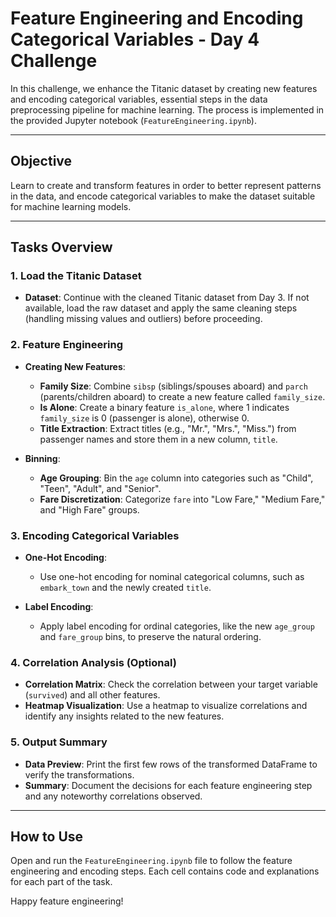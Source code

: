 # Feature Engineering and Encoding Categorical Variables - Day 4 Challenge

In this challenge, we enhance the Titanic dataset by creating new features and encoding categorical variables, essential steps in the data preprocessing pipeline for machine learning. The process is implemented in the provided Jupyter notebook (`FeatureEngineering.ipynb`).

---

## Objective
Learn to create and transform features in order to better represent patterns in the data, and encode categorical variables to make the dataset suitable for machine learning models.

---

## Tasks Overview

### 1. Load the Titanic Dataset
- **Dataset**: Continue with the cleaned Titanic dataset from Day 3. If not available, load the raw dataset and apply the same cleaning steps (handling missing values and outliers) before proceeding.

### 2. Feature Engineering
- **Creating New Features**:
    - **Family Size**: Combine `sibsp` (siblings/spouses aboard) and `parch` (parents/children aboard) to create a new feature called `family_size`.
    - **Is Alone**: Create a binary feature `is_alone`, where 1 indicates `family_size` is 0 (passenger is alone), otherwise 0.
    - **Title Extraction**: Extract titles (e.g., "Mr.", "Mrs.", "Miss.") from passenger names and store them in a new column, `title`.
  
- **Binning**:
    - **Age Grouping**: Bin the `age` column into categories such as "Child", "Teen", "Adult", and "Senior".
    - **Fare Discretization**: Categorize `fare` into "Low Fare," "Medium Fare," and "High Fare" groups.

### 3. Encoding Categorical Variables
- **One-Hot Encoding**:
    - Use one-hot encoding for nominal categorical columns, such as `embark_town` and the newly created `title`.
  
- **Label Encoding**:
    - Apply label encoding for ordinal categories, like the new `age_group` and `fare_group` bins, to preserve the natural ordering.

### 4. Correlation Analysis (Optional)
- **Correlation Matrix**: Check the correlation between your target variable (`survived`) and all other features.
- **Heatmap Visualization**: Use a heatmap to visualize correlations and identify any insights related to the new features.

### 5. Output Summary
- **Data Preview**: Print the first few rows of the transformed DataFrame to verify the transformations.
- **Summary**: Document the decisions for each feature engineering step and any noteworthy correlations observed.

---

## How to Use
Open and run the `FeatureEngineering.ipynb` file to follow the feature engineering and encoding steps. Each cell contains code and explanations for each part of the task.

Happy feature engineering!
